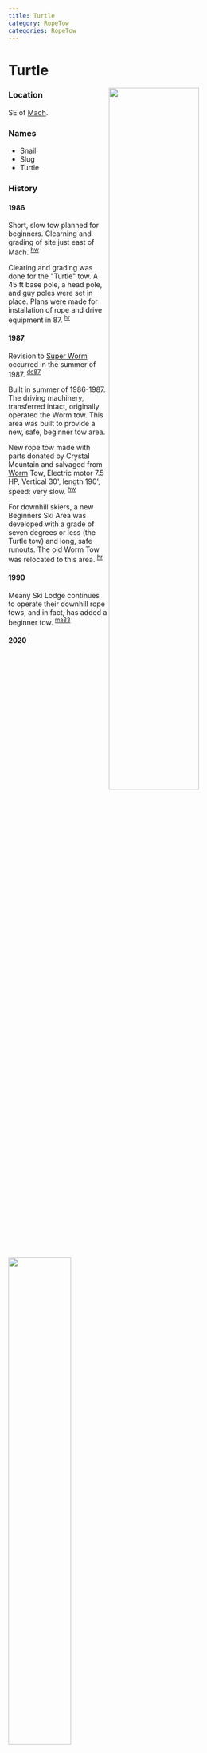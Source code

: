 ```yaml
---
title: Turtle
category: RopeTow
categories: RopeTow
---
```

# Turtle
<img src="https://raw.githubusercontent.com/MeanyLodge/meanylodge.github.com/assets/img/2020-Turtle.jpeg" style="width: 60%;" align="right">

### Location

SE of [Mach](/Mach).

### Names

* Snail
* Slug
* Turtle

### History

#### 1986

Short, slow tow planned for beginners. Clearning and grading of site just east of Mach. <sup>[hw][]</sup>

Clearing and grading was done for the "Turtle" tow. A 45 ft base pole, a head pole, and guy poles were set in place. Plans were made for installation of rope and drive equipment in 87. <sup>[hr][]</sup>

#### 1987

Revision to [Super Worm](/Super-Worm) occurred in the summer of 1987. <sup>[dc87][]</sup>

Built in summer of 1986-1987. The driving machinery, transferred intact, originally operated the Worm tow. This area was built to provide a new, safe, beginner tow area.

New rope tow made with parts donated by Crystal Mountain and salvaged from [Worm](/Worm) Tow, Electric motor 7.5 HP, Vertical 30', length 190', speed: very slow. <sup>[hw][]</sup>

For downhill skiers, a new Beginners Ski Area was developed with a grade of seven degrees or less (the Turtle tow) and long, safe runouts. The old Worm Tow was relocated to this area. <sup>[hr][]</sup>

#### 1990

Meany Ski Lodge continues to operate their downhill rope tows, and in fact, has added a beginner tow. <sup>[ma83][]</sup>

#### 2020

<img src="https://raw.githubusercontent.com/MeanyLodge/meanylodge.github.com/assets/img/2020-Turtle-Cert.jpeg" style="width: 50%;">


[dc87]: /Person/Dave-Claar#1987
[hw]: /History/Walt "Meany History, by Walt Little"
[hr]: /History/Reports "Meany History Reports, by Idona Kellogg"
[ma83]: /Mountaineer-Annual#1983-1990
